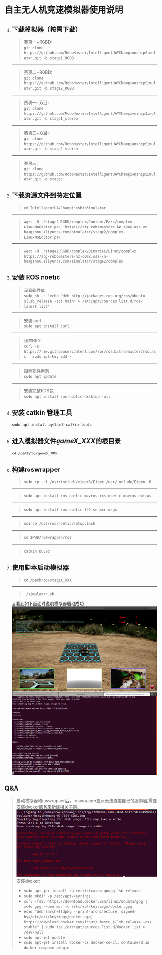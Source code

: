 # __自主无人机竞速模拟器使用说明__  
1. ## 下载模拟器（按需下载） 
    >赛项一+RGBD:   
    `git clone https://github.com/RoboMaster/IntelligentUAVChampionshipSimulator.git -b stage1_RGBD`
    ----
    >赛项二+RGBD:   
    `git clone https://github.com/RoboMaster/IntelligentUAVChampionshipSimulator.git -b stage2_RGBD`
    ----
    >赛项一+双目:   
    `git clone https://github.com/RoboMaster/IntelligentUAVChampionshipSimulator.git -b stage1_stereo`
    ----
    >赛项二+双目:   
    `git clone https://github.com/RoboMaster/IntelligentUAVChampionshipSimulator.git -b stage2_stereo`
    ----
    >赛项三:   
    `git clone https://github.com/RoboMaster/IntelligentUAVChampionshipSimulator.git -b stage3`

3. ## 下载资源文件到特定位置
    >`cd IntelligentUAVChampionshipSimulator`  
    ---
    >`wget -O ./stage2_RGBD/complex/Content/Paks/complex-LinuxNoEditor.pak  https://stg-robomasters-hz-q0o2.oss-cn-hangzhou.aliyuncs.com/simulator/stage2/complex-LinuxNoEditor.pak`
    ---
    >`wget -O ./stage2_RGBD/complex/Binaries/Linux/complex https://stg-robomasters-hz-q0o2.oss-cn-hangzhou.aliyuncs.com/simulator/stage2/complex`

4. ## 安装 ROS noetic
    >设置软件库   
    `sudo sh -c 'echo "deb http://packages.ros.org/ros/ubuntu $(lsb_release -sc) main" > /etc/apt/sources.list.d/ros-latest.list'`  
    ----    
    >安装 curl  
    `sudo apt install curl `  
    ----
    >设置KEY  
    `curl -s https://raw.githubusercontent.com/ros/rosdistro/master/ros.asc | sudo apt-key add -`   
    ----
    >更新软件列表    
    `sudo apt update`
    ----
    >安装完整ROS包  
    `sudo apt install ros-noetic-desktop-full`

5. ## 安装 catkin 管理工具
    `sudo apt install python3-catkin-tools`
    
6. ## 进入模拟器文件*gameX_XXX*的根目录
    `cd /path/to/gameX_XXX`

7. ## 构建roswrapper
    >`sudo cp -rf /usr/include/eigen3/Eigen /usr/include/Eigen -R`
    ----
    >`sudo apt install ros-noetic-mavros ros-noetic-mavros-extras`
    ----
    >`sudo apt install ros-noetic-tf2-sensor-msgs`
    ----
    >`source /opt/ros/noetic/setup.bash `
    ----
    >`cd $PWD/roswrapper/ros`
    ----
    >`catkin build`

8. ## 使用脚本启动模拟器
    >`cd /path/to/stageX_XXX`  
    ----
    >`./simulator.sh`

    当看到如下画面时说明模拟器启动成功
    ![图片](./2022-07-30%2013-35-55%20%E7%9A%84%E5%B1%8F%E5%B9%95%E6%88%AA%E5%9B%BE.png)
    ![图片](./2022-07-30%2013-36-06%20%E7%9A%84%E5%B1%8F%E5%B9%95%E6%88%AA%E5%9B%BE.png)

## Q&A
> 启动模拟器和roswrapper后，roswrapper显示无法连接自己的服务器,需要安装docker服务来新建相关子网。
![图片](./2022-08-05%2015-13-10%20的屏幕截图.png)
安装docker:
>+ `sudo apt-get install ca-certificates gnupg lsb-release`
>+ `sudo mkdir -p /etc/apt/keyrings`
>+ `curl -fsSL https://download.docker.com/linux/ubuntu/gpg | sudo gpg --dearmor -o /etc/apt/keyrings/docker.gpg`
>+ `echo "deb [arch=$(dpkg --print-architecture) signed-by=/etc/apt/keyrings/docker.gpg] https://download.docker.com/linux/ubuntu $(lsb_release -cs) stable" | sudo tee /etc/apt/sources.list.d/docker.list > /dev/null`
>+ `sudo apt-get update`
>+ `sudo apt-get install docker-ce docker-ce-cli containerd.io docker-compose-plugin`
